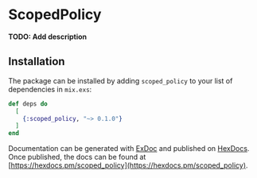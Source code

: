 # ScopedPolicy

**TODO: Add description**

## Installation

The package can be installed by adding `scoped_policy` to your list of dependencies in `mix.exs`:

```elixir
def deps do
  [
    {:scoped_policy, "~> 0.1.0"}
  ]
end
```

Documentation can be generated with [ExDoc](https://github.com/elixir-lang/ex_doc)
and published on [HexDocs](https://hexdocs.pm). Once published, the docs can
be found at [https://hexdocs.pm/scoped_policy](https://hexdocs.pm/scoped_policy).

